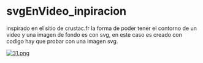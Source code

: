 # svgEnVideo_inpiracion

inspirado en el sitio de crustac.fr
la forma de poder tener el contorno de un video y una imagen de fondo es con svg, en este caso es creado con codigo
hay que probar con una imagen svg.


[![31.png](https://i.postimg.cc/XJm9NCrZ/31.png)](https://postimg.cc/qhcNjgX0)

